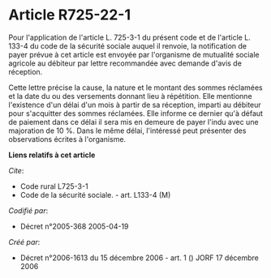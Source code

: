 # Article R725-22-1

Pour l'application de l'article L. 725-3-1 du présent code et de l'article L. 133-4 du code de la sécurité sociale auquel il
renvoie, la notification de payer prévue à cet article est envoyée par l'organisme de mutualité sociale agricole au débiteur
par lettre recommandée avec demande d'avis de réception.

Cette lettre précise la cause, la nature et le montant des sommes réclamées et la date du ou des versements donnant lieu à
répétition. Elle mentionne l'existence d'un délai d'un mois à partir de sa réception, imparti au débiteur pour s'acquitter
des sommes réclamées. Elle informe ce dernier qu'à défaut de paiement dans ce délai il sera mis en demeure de payer l'indu
avec une majoration de 10 %. Dans le même délai, l'intéressé peut présenter des observations écrites à l'organisme.

**Liens relatifs à cet article**

_Cite_:

  - Code rural L725-3-1
  - Code de la sécurité sociale. - art. L133-4 (M)

_Codifié par_:

  - Décret n°2005-368 2005-04-19

_Créé par_:

  - Décret n°2006-1613 du 15 décembre 2006 - art. 1 () JORF 17 décembre 2006
